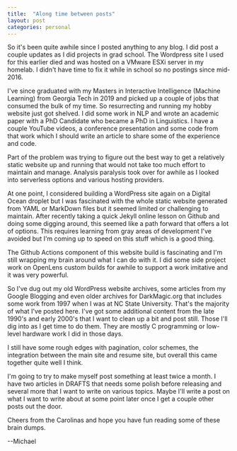 ```yaml
---
title:  "Along time between posts"
layout: post
categories: personal
---
```


So it's been quite awhile since I posted anything to any blog. I did post a couple updates as I did projects in grad school. The Wordpress site I used for this earlier died and was hosted on a VMware ESXi server in my homelab. I didn't have time to fix it while in school so no postings since mid-2016.

<!-- excerpt-end -->

I've since graduated with my Masters in Interactive Intelligence (Machine Learning)
from Georgia Tech in 2019 and picked up a couple of jobs that consumed the bulk of my time. So resurrecting and running my hobby website just got shelved. I did some work in NLP and wrote an academic paper with a PhD Candidate who became a PhD in Linguistics.
I have a couple YouTube videos, a conference presentation and some code from that work which I should write an article to share some of the experience and code.

Part of the problem was trying to figure out the best way to get a relatively static website up and running that would not take too much effort to maintain and manage. Analysis paralysis took over for awhile as I looked into serverless options and various hosting providers.

At one point, I considered building a WordPress site again on a Digital Ocean droplet but I was fascinated with the whole static website generated from YAML or MarkDown files
but it seemed limited or challenging to maintain. After recently taking a quick
Jekyll online lesson on Github and doing some digging around, this seemed like a
path forward that offers a lot of options. This requires learning from gray areas
of development I've avoided but I'm coming up to speed on this stuff which is a
good thing.

The Github Actions component of this website build is fascinating and I'm still
wrapping my brain around what I can do with it. I did some side project work on
OpenLens custom builds for awhile to support a work imitative and it was very
powerful.

So I've dug out my old WordPress website archives, some articles from my Google Blogging and even older archives for DarkMagic.org that includes
some work from 1997 when I was at NC State University. That's the majority of
what I've posted here. I've got some additional content from the late 1990's
and early 2000's that I want to clean up a bit and post still. Those I'll
dig into as I get time to do them. They are mostly C programming or low-level
hardware work I did in those days.

I still have some rough edges with pagination, color schemes, the integration
between the main site and resume site, but overall this came together quite
well I think.

I'm going to try to make myself post something at least twice a month.
I have two articles in DRAFTS that needs some polish before releasing and
several more that I want to write on various topics.  Maybe I'll write a
post on what I want to write about at some point later once I get a couple
other posts out the door.

Cheers from the Carolinas and hope you have fun reading some of these brain dumps.

--Michael
